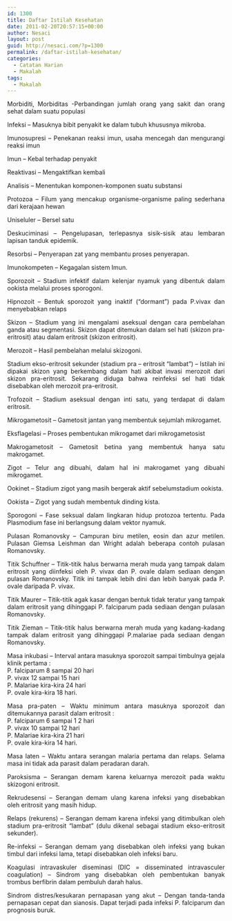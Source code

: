 ```yaml
---
id: 1300
title: Daftar Istilah Kesehatan
date: 2011-02-20T20:57:15+00:00
author: Nesaci
layout: post
guid: http://nesaci.com/?p=1300
permalink: /daftar-istilah-kesehatan/
categories:
  - Catatan Harian
  - Makalah
tags:
  - Makalah
---
```

<p style="text-align: justify;">
  Morbiditi, Morbiditas -Perbandingan jumlah orang yang sakit dan orang sehat dalam suatu populasi
</p>

<p style="text-align: justify;">
  Infeksi &#8211; Masuknya bibit penyakit ke dalam tubuh khususnya mikroba.
</p>

<p style="text-align: justify;">
  Imunosupresi &#8211; Penekanan reaksi imun, usaha mencegah dan mengurangi reaksi imun
</p>

<p style="text-align: justify;">
  Imun &#8211; Kebal terhadap penyakit
</p>

<p style="text-align: justify;">
  Reaktivasi &#8211; Mengaktifkan kembali
</p>

<p style="text-align: justify;">
  Analisis &#8211; Menentukan komponen-komponen suatu substansi
</p>

<p style="text-align: justify;">
  Protozoa &#8211; Filum yang mencakup organisme-organisme paling sederhana dari kerajaan hewan
</p>

<p style="text-align: justify;">
  Uniseluler &#8211; Bersel satu
</p>

<p style="text-align: justify;">
  Deskuciminasi &#8211; Pengelupasan, terlepasnya sisik-sisik atau lembaran lapisan tanduk epidemik.
</p>

<p style="text-align: justify;">
  Resorbsi &#8211; Penyerapan zat yang membantu proses penyerapan.
</p>

<p style="text-align: justify;">
  Imunokompeten &#8211; Kegagalan sistem Imun.
</p>

<p style="text-align: justify;">
  Sporozoit &#8211; Stadium infektif dalam kelenjar nyamuk yang dibentuk dalam ookista melalui proses sporogoni.
</p>

<p style="text-align: justify;">
  Hipnozoit &#8211; Bentuk sporozoit yang inaktif (“dormant”) pada P.vivax dan menyebabkan relaps
</p>

<p style="text-align: justify;">
  Skizon &#8211; Stadium yang ini mengalami aseksual dengan cara pembelahan ganda atau segmentasi. Skizon dapat ditemukan dalam sel hati (skizon pra-eritrosit) atau dalam eritrosit (skizon eritrosit).
</p>

<p style="text-align: justify;">
  Merozoit &#8211; Hasil pembelahan melalui skizogoni.
</p>

<p style="text-align: justify;">
  Stadium ekso-eritrosit sekunder (stadium pra – eritrosit “lambat”) &#8211; Istilah ini dipakai skizon yang berkembang dalam hati akibat invasi merozoit dari skizon pra-eritrosit. Sekarang diduga bahwa reinfeksi sel hati tidak disebabkan oleh merozoit pra-eritrosit.
</p>

<p style="text-align: justify;">
  Trofozoit &#8211; Stadium aseksual dengan inti satu, yang terdapat di dalam eritrosit.
</p>

<p style="text-align: justify;">
  Mikrogametosit &#8211; Gametosit jantan yang membentuk sejumlah mikrogamet.
</p>

<p style="text-align: justify;">
  Eksflagelasi &#8211; Proses pembentukan mikrogamet dari mikrogametosist
</p>

<p style="text-align: justify;">
  Makrogametosit &#8211; Gametosit betina yang membentuk hanya satu makrogamet.
</p>

<p style="text-align: justify;">
  Zigot &#8211; Telur ang dibuahi, dalam hal ini makrogamet yang dibuahi mikrogamet.
</p>

<p style="text-align: justify;">
  Ookinet &#8211; Stadium zigot yang masih bergerak aktif sebelumstadium ookista.
</p>

<p style="text-align: justify;">
  Ookista &#8211; Zigot yang sudah membentuk dinding kista.
</p>

<p style="text-align: justify;">
  Sporogoni &#8211; Fase seksual dalam lingkaran hidup protozoa tertentu. Pada Plasmodium fase ini berlangsung dalam vektor nyamuk.
</p>

<p style="text-align: justify;">
  Pulasan Romanovsky &#8211; Campuran biru metilen, eosin dan azur metilen. Pulasan Giemsa Leishman dan Wright adalah beberapa contoh pulasan Romanovsky.
</p>

<p style="text-align: justify;">
  Titik Schuffner &#8211; Titik-titik halus berwarna merah muda yang tampak dalam eritrosit yang diinfeksi oleh P. vivax dan P. ovale dalam sediaan dengan pulasan Romanovsky. Titik ini tampak lebih dini dan lebih banyak pada P. ovale daripada P. vivax.
</p>

<p style="text-align: justify;">
  Titik Maurer &#8211; Titik-titik agak kasar dengan bentuk tidak teratur yang tampak dalam eritrosit yang dihinggapi P. falciparum pada sediaan dengan pulasan Romanovsky.
</p>

<p style="text-align: justify;">
  Titik Zieman &#8211; Titik-titik halus berwarna merah muda yang kadang-kadang tampak dalam eritrosit yang dihinggapi P.malariae pada sediaan dengan Romanovsky.
</p>

<p style="text-align: justify;">
  Masa inkubasi &#8211; Interval antara masuknya sporozoit sampai timbulnya gejala klinik pertama :<br /> P. falciparum 8 sampai 20 hari<br /> P. vivax 12 sampai 15 hari<br /> P. Malariae kira-kira 24 hari<br /> P. ovale kira-kira 18 hari.
</p>

<p style="text-align: justify;">
  Masa pra-paten &#8211; Waktu minimum antara masuknya sporozoit dan ditemukannya parasit dalam eritrosit :<br /> P. falciparum 6 sampai 1 2 hari<br /> P. vivax 10 sampai 12 hari<br /> P. Malariae kira-kira 21 hari<br /> P. ovale kira-kira 14 hari.
</p>

<p style="text-align: justify;">
  Masa laten &#8211; Waktu antara serangan malaria pertama dan relaps. Selama masa ini tidak ada parasit dalam peradaran darah.
</p>

<p style="text-align: justify;">
  Paroksisma &#8211; Serangan demam karena keluarnya merozoit pada waktu skizogoni eritrosit.
</p>

<p style="text-align: justify;">
  Rekrudesensi &#8211; Serangan demam ulang karena infeksi yang disebabkan oleh eritrosit yang masih hidup.
</p>

<p style="text-align: justify;">
  Relaps (rekurens) &#8211; Serangan demam karena infeksi yang ditimbulkan oleh stadium pra-eritrosit “lambat” (dulu dikenal sebagai stadium ekso-eritrosit sekunder).
</p>

<p style="text-align: justify;">
  Re-infeksi &#8211; Serangan demam yang disebabkan oleh infeksi yang bukan timbul dari infeksi lama, tetapi disebabkan oleh infeksi baru.
</p>

<p style="text-align: justify;">
  Koagulasi intravaskuler diseminasi (DIC = disseminated intravasculer coagulation) &#8211; Sindrom yang disebabkan oleh pembentukan banyak trombus berfibrin dalam pembuluh darah halus.
</p>

<p style="text-align: justify;">
  Sindrom distres/kesukaran pernapasan yang akut &#8211; Dengan tanda-tanda pernapasan cepat dan sianosis. Dapat terjadi pada infeksi P. falciparum dan prognosis buruk.
</p>